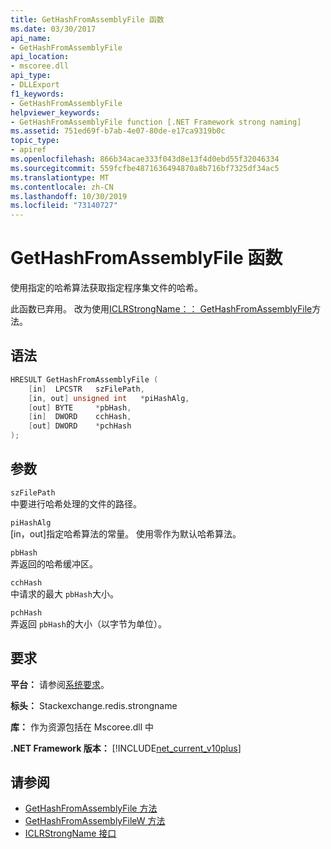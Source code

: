 ```yaml
---
title: GetHashFromAssemblyFile 函数
ms.date: 03/30/2017
api_name:
- GetHashFromAssemblyFile
api_location:
- mscoree.dll
api_type:
- DLLExport
f1_keywords:
- GetHashFromAssemblyFile
helpviewer_keywords:
- GetHashFromAssemblyFile function [.NET Framework strong naming]
ms.assetid: 751ed69f-b7ab-4e07-80de-e17ca9319b0c
topic_type:
- apiref
ms.openlocfilehash: 866b34acae333f043d8e13f4d0ebd55f32046334
ms.sourcegitcommit: 559fcfbe4871636494870a8b716bf7325df34ac5
ms.translationtype: MT
ms.contentlocale: zh-CN
ms.lasthandoff: 10/30/2019
ms.locfileid: "73140727"
---
```

# <a name="gethashfromassemblyfile-function"></a>GetHashFromAssemblyFile 函数
使用指定的哈希算法获取指定程序集文件的哈希。  
  
 此函数已弃用。 改为使用[ICLRStrongName：： GetHashFromAssemblyFile](../hosting/iclrstrongname-gethashfromassemblyfile-method.md)方法。  
  
## <a name="syntax"></a>语法  
  
```cpp  
HRESULT GetHashFromAssemblyFile (  
    [in]  LPCSTR   szFilePath,  
    [in, out] unsigned int   *piHashAlg,  
    [out] BYTE     *pbHash,  
    [in]  DWORD    cchHash,  
    [out] DWORD    *pchHash  
);  
```  
  
## <a name="parameters"></a>参数  
 `szFilePath`  
 中要进行哈希处理的文件的路径。  
  
 `piHashAlg`  
 [in，out]指定哈希算法的常量。 使用零作为默认哈希算法。  
  
 `pbHash`  
 弄返回的哈希缓冲区。  
  
 `cchHash`  
 中请求的最大 `pbHash`大小。  
  
 `pchHash`  
 弄返回 `pbHash`的大小（以字节为单位）。  
  
## <a name="requirements"></a>要求  
 **平台：** 请参阅[系统要求](../../get-started/system-requirements.md)。  
  
 **标头：** Stackexchange.redis.strongname  
  
 **库：** 作为资源包括在 Mscoree.dll 中  
  
 **.NET Framework 版本：** [!INCLUDE[net_current_v10plus](../../../../includes/net-current-v10plus-md.md)]  
  
## <a name="see-also"></a>请参阅

- [GetHashFromAssemblyFile 方法](../hosting/iclrstrongname-gethashfromassemblyfile-method.md)
- [GetHashFromAssemblyFileW 方法](../hosting/iclrstrongname-gethashfromassemblyfilew-method.md)
- [ICLRStrongName 接口](../hosting/iclrstrongname-interface.md)
